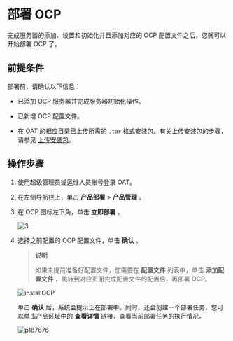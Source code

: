 # 部署 OCP

完成服务器的添加、设置和初始化并且添加对应的 OCP 配置文件之后，您就可以开始部署 OCP 了。

## 前提条件

部署前，请确认以下信息：

* 已添加 OCP 服务器并完成服务器初始化操作。

* 已新增 OCP 配置文件。

* 在 OAT 的相应目录已上传所需的 `.tar` 格式安装包。有关上传安装包的步骤，请参见 [上传安装包](../1.configure-a-deployment-environment/4.upload-the-installation-package-1.md)。

## 操作步骤

1. 使用超级管理员或运维人员账号登录 OAT。

2. 在左侧导航栏上，单击 **产品部署** \> **产品管理** 。

3. 在 OCP 图标左下角，单击 **立即部署** 。

   ![3](https://help-static-aliyun-doc.aliyuncs.com/assets/img/zh-CN/1131607061/p187907.png)

4. 选择之前配置的 OCP 配置文件，单击 **确认** 。

   > **说明**
   >
   > 如果未提前准备好配置文件，您需要在 **配置文件** 列表中，单击 **添加配置文件** ，跳转到对应页面完成配置文件的配置后，再部署 OCP。

   ![installOCP](https://help-static-aliyun-doc.aliyuncs.com/assets/img/zh-CN/3697747061/p188640.png)

   单击 **确认** 后，系统会提示正在部署中。同时，还会创建一个部署任务，您可以单击产品区域中的 **查看详情** 链接，查看当前部署任务的执行情况。

   ![p187676](https://help-static-aliyun-doc.aliyuncs.com/assets/img/zh-CN/5266899061/p210266.png)

